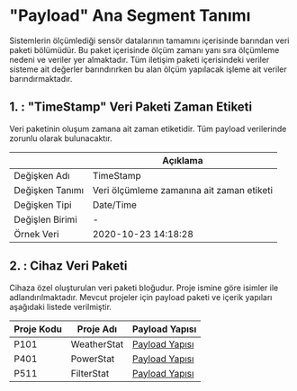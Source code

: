 # "Payload" Ana Segment Tanımı

Sistemlerin ölçümlediği sensör datalarının tamamını içerisinde barından veri paketi bölümüdür. Bu paket içerisinde ölçüm zamanı yanı sıra ölçümleme nedeni ve veriler yer almaktadır. Tüm iletişim paketi içerisindeki veriler sisteme ait değerler barındırırken bu alan ölçüm yapılacak işleme ait veriler barındırmaktadır.

## 1. : "TimeStamp" Veri Paketi Zaman Etiketi

Veri paketinin oluşum zamana ait zaman etiketidir. Tüm payload verilerinde zorunlu olarak bulunacaktır.

|                 | Açıklama                                             |
|-----------------|------------------------------------------------------|
| Değişken Adı    | TimeStamp                                            |
| Değişken Tanımı | Veri ölçümleme zamanına ait zaman etiketi            |
| Değişken Tipi   | Date/Time                                            |
| Değişlen Birimi | -                                                    |
| Örnek Veri      | 2020-10-23  14:18:28                                 |

## 2. : Cihaz Veri Paketi

Cihaza özel oluşturulan veri paketi bloğudur. Proje ismine göre isimler ile adlandırılmaktadır.  Mevcut projeler için payload paketi ve içerik yapıları aşağıdaki listede verilmiştir.

| Proje Kodu | Proje Adı   | Payload Yapısı                             |
|------------|-------------|--------------------------------------------|
| P101       | WeatherStat | [Payload Yapısı](../WeatherStat/Readme.md) |
| P401       | PowerStat   | [Payload Yapısı](../PowerStat/Readme.md)   |
| P511       | FilterStat  | [Payload Yapısı](../)                      |
